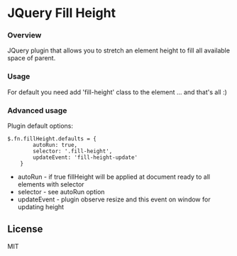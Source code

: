 # JQuery Fill Height

### Overview

JQuery plugin that allows you to stretch an element height to fill all available space of parent.

### Usage

For default you need add 'fill-height' class to the element ... and that's all :)

### Advanced usage
Plugin default options:
```
$.fn.fillHeight.defaults = {
        autoRun: true,
        selector: '.fill-height',
        updateEvent: 'fill-height-update'
    }
```
* autoRun - if true fillHeight will be applied at document ready to all elements with selector
* selector - see autoRun option
* updateEvent - plugin observe resize and this event on window for updating height

License
----

MIT
